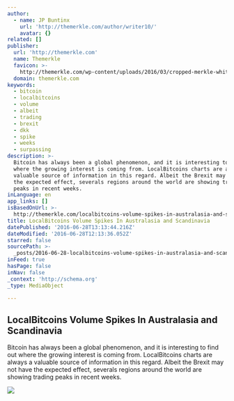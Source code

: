 ```yaml
---
author:
  - name: JP Buntinx
    url: 'http://themerkle.com/author/writer10/'
    avatar: {}
related: []
publisher:
  url: 'http://themerkle.com'
  name: Themerkle
  favicon: >-
    http://themerkle.com/wp-content/uploads/2016/03/cropped-merkle-white-1-192x192.png
  domain: themerkle.com
keywords:
  - bitcoin
  - localbitcoins
  - volume
  - albeit
  - trading
  - brexit
  - dkk
  - spike
  - weeks
  - surpassing
description: >-
  Bitcoin has always been a global phenomenon, and it is interesting to find out
  where the growing interest is coming from. LocalBitcoins charts are always a
  valuable source of information in this regard. Albeit the Brexit may not have
  the expected effect, severals regions around the world are showing trading
  peaks in recent weeks.
inLanguage: en
app_links: []
isBasedOnUrl: >-
  http://themerkle.com/localbitcoins-volume-spikes-in-australasia-and-scandinavia/
title: LocalBitcoins Volume Spikes In Australasia and Scandinavia
datePublished: '2016-06-28T13:13:44.216Z'
dateModified: '2016-06-28T12:13:36.052Z'
starred: false
sourcePath: >-
  _posts/2016-06-28-localbitcoins-volume-spikes-in-australasia-and-scandinavia.md
inFeed: true
hasPage: false
inNav: false
_context: 'http://schema.org'
_type: MediaObject

---
```

<article style=""><h1>LocalBitcoins Volume Spikes In Australasia and Scandinavia</h1><p>Bitcoin has always been a global phenomenon, and it is interesting to find out where the growing interest is coming from. LocalBitcoins charts are always a valuable source of information in this regard. Albeit the Brexit may not have the expected effect, severals regions around the world are showing trading peaks in recent weeks.</p><img src="http://themerkle.com/wp-content/uploads/2016/06/shutterstock_176624642.jpg" /></article>